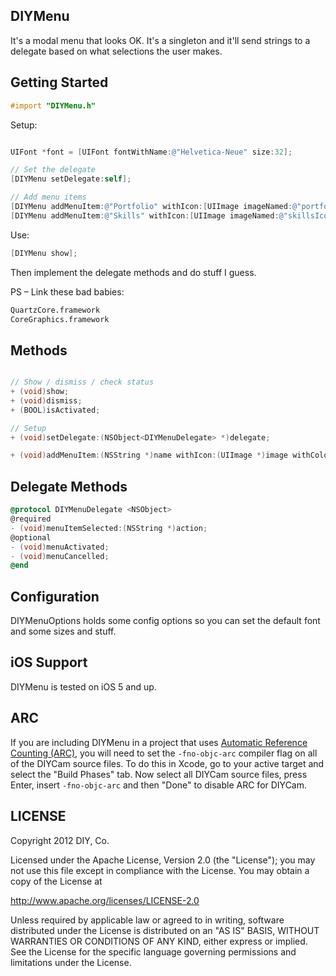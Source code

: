 ## DIYMenu

It's a modal menu that looks OK. It's a singleton and it'll send strings to a delegate based on what selections the user makes.

## Getting Started

```objective-c
#import "DIYMenu.h"
```

Setup:
```objective-c

UIFont *font = [UIFont fontWithName:@"Helvetica-Neue" size:32];

// Set the delegate
[DIYMenu setDelegate:self];

// Add menu items
[DIYMenu addMenuItem:@"Portfolio" withIcon:[UIImage imageNamed:@"portfolioIcon@2x.png"] withColor:[UIColor colorWithRed:0.18f green:0.76f blue:0.93f alpha:1.0f] withFont:font];
[DIYMenu addMenuItem:@"Skills" withIcon:[UIImage imageNamed:@"skillsIcon@2x.png"] withColor:[UIColor colorWithRed:0.28f green:0.55f blue:0.95f alpha:1.0f] withFont:font];
```

Use:
```objective-c
[DIYMenu show];
```

Then implement the delegate methods and do stuff I guess.

PS – Link these bad babies:

```bash
QuartzCore.framework
CoreGraphics.framework
```

## Methods
```objective-c

// Show / dismiss / check status
+ (void)show;
+ (void)dismiss;
+ (BOOL)isActivated;

// Setup
+ (void)setDelegate:(NSObject<DIYMenuDelegate> *)delegate;

+ (void)addMenuItem:(NSString *)name withIcon:(UIImage *)image withColor:(UIColor *)color withFont:(UIFont *)font;
```

## Delegate Methods
```objective-c
@protocol DIYMenuDelegate <NSObject>
@required
- (void)menuItemSelected:(NSString *)action;
@optional
- (void)menuActivated;
- (void)menuCancelled;
@end
```

## Configuration
DIYMenuOptions holds some config options so you can set the default font and some sizes and stuff.

## iOS Support
DIYMenu is tested on iOS 5 and up.

## ARC
If you are including DIYMenu in a project that uses [Automatic Reference Counting (ARC)](http://developer.apple.com/library/ios/#releasenotes/ObjectiveC/RN-TransitioningToARC/Introduction/Introduction.html), you will need to set the `-fno-objc-arc` compiler flag on all of the DIYCam source files. To do this in Xcode, go to your active target and select the "Build Phases" tab. Now select all DIYCam source files, press Enter, insert `-fno-objc-arc` and then "Done" to disable ARC for DIYCam.

## LICENSE

Copyright 2012 DIY, Co.

Licensed under the Apache License, Version 2.0 (the "License"); you may not use this file except in compliance with the License. You may obtain a copy of the License at

http://www.apache.org/licenses/LICENSE-2.0

Unless required by applicable law or agreed to in writing, software distributed under the License is distributed on an "AS IS" BASIS, WITHOUT WARRANTIES OR CONDITIONS OF ANY KIND, either express or implied. See the License for the specific language governing permissions and limitations under the License.